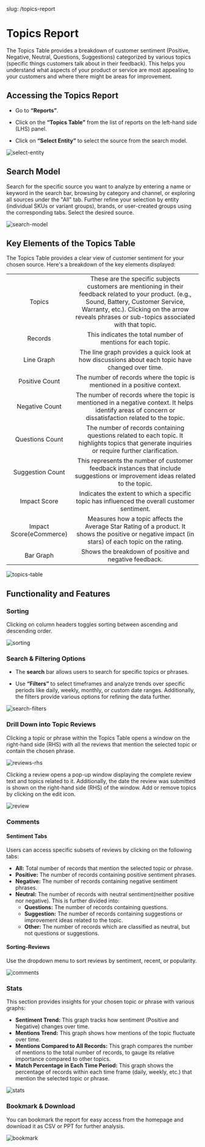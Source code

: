 slug: /topics-report


# **Topics Report**

The Topics Table provides a breakdown of customer sentiment (Positive, Negative, Neutral, Questions, Suggestions) categorized by various topics (specific things customers talk about in their feedback). This helps you understand what aspects of your product or service are most appealing to your customers and where there might be areas for improvement.

## **Accessing the Topics Report**

- Go to **“Reports”**.

- Click on the **“Topics Table”** from the list of reports on the left-hand side (LHS) panel.

- Click on **“Select Entity”** to select the source from the search model.

![select-entity](../static/img/help/reports/topic-reports/select-entity.png)

## **Search Model**

Search for the specific source you want to analyze by entering a name or keyword in the search bar, browsing by category and channel, or exploring all sources under the "All" tab. Further refine your selection by entity (individual SKUs or variant groups), brands, or user-created groups using the corresponding tabs. Select the desired source.

![search-model](/img/help/reports/topic-reports/search-model.png)

## **Key Elements of the Topics Table**

The Topics Table provides a clear view of customer sentiment for your chosen source. Here's a breakdown of the key elements displayed:

|                     	|                                                                                                                                                                                                                                           	|
| :---------------------: | :-------------------------------------------------------------------------------------------------------------------------------------------------------------------------------------------------------------------------------------------: |
|      	Topics     	| These are the specific subjects customers are mentioning in their feedback related to your product. (e.g., Sound, Battery, Customer Service, Warranty, etc.). Clicking on the arrow reveals phrases or sub-topics associated with that topic. |
|     	Records     	|                                                                                      	This indicates the total number of mentions for each topic.                                                                                      	|
|    	Line Graph   	|                                                                    	The line graph provides a quick look at how discussions about each topic have changed over time.                                                                   	|
|  	Positive Count 	|                                                                               	The number of records where the topic is mentioned in a positive context.                                                                               	|
|  	Negative Count 	|                                         	The number of records where the topic is mentioned in a negative context. It helps identify areas of concern or dissatisfaction related to the topic.                                         	|
| 	Questions Count 	|                                            	The number of records containing questions related to each topic. It highlights topics that generate inquiries or require further clarification.                                           	|
| 	Suggestion Count	|                                                     	This represents the number of customer feedback instances that include suggestions or improvement ideas related to the topic.                                                     	|
|   	Impact Score  	|                                                                     	Indicates the extent to which a specific topic has influenced the overall customer sentiment.                                                                     	|
| Impact Score(eCommerce) |                                          	Measures how a topic affects the Average Star Rating of a product. It shows the positive or negative impact (in stars) of each topic on the rating.                                          	|
|    	Bar Graph    	|                                                                                        	Shows the breakdown of positive and negative feedback.                                                                                         	|

![topics-table](/img/help/reports/topic-reports/topics-table.png)

## **Functionality and Features**

### **Sorting**

Clicking on column headers toggles sorting between ascending and descending order.

![sorting](/img/help/reports/topic-reports/sorting.png)

### **Search & Filtering Options**

- The **search** bar allows users to search for specific topics or phrases.

- Use **“Filters”** to select timeframes and analyze trends over specific periods like daily, weekly, monthly, or custom date ranges. Additionally, the filters provide various options for refining the data further.

![search-filters](/img/help/reports/topic-reports/search-filters.png)

### **Drill Down into Topic Reviews**

Clicking a topic or phrase within the Topics Table opens a window on the right-hand side (RHS) with all the reviews that mention the selected topic or contain the chosen phrase.

![reviews-rhs](/img/help/reports/topic-reports/reviews-rhs.png)

Clicking a  review opens a pop-up window displaying the complete review text and topics related to it. Additionally, the date the review was submitted is shown on the right-hand side (RHS) of the window. Add or remove topics by clicking on the edit icon.

![review](/img/help/reports/topic-reports/review.png)

### **Comments**

#### **Sentiment Tabs**

Users can access specific subsets of reviews by clicking on the following tabs:

- **All:** Total number of records that mention the selected topic or phrase.
- **Positive:** The number of records containing positive sentiment phrases.
- **Negative:** The number of records containing negative sentiment phrases.
- **Neutral:** The number of records with neutral sentiment(neither positive nor negative). This is further divided into:
  - **Questions:** The number of records containing questions.
  - **Suggestion:** The number of records containing suggestions or improvement ideas related to the topic.
  - **Other:** The number of records which are classified as neutral, but not questions or suggestions.
 
#### **Sorting-Reviews**

Use the dropdown menu to sort reviews by sentiment, recent, or popularity.

![comments](/img/help/reports/topic-reports/comments.png)

### **Stats**

This section provides insights for your chosen topic or phrase with various graphs:

- **Sentiment Trend:** This graph tracks how sentiment (Positive and Negative) changes over time.
- **Mentions Trend:** This graph shows how mentions of the topic fluctuate over time.
- **Mentions Compared to All Records:** This graph compares the number of mentions to the total number of records, to gauge its relative importance compared to other topics.
- **Match Percentage in Each Time Period:** This graph shows the percentage of records within each time frame (daily, weekly, etc.) that mention the selected topic or phrase.

![stats](/img/help/reports/topic-reports/stats.png)

### **Bookmark & Download**

You can bookmark the report for easy access from the homepage and download it as CSV or PPT for further analysis.

![bookmark](/img/help/reports/topic-reports/bookmark-download.png)



